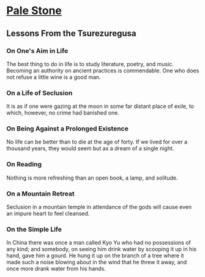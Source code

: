 # [Pale Stone](liyen28.github.io)
## Lessons From the Tsurezuregusa
### On One's Aim in Life
The best thing to do in life is to study literature, poetry, and music. Becoming an authority on ancient practices is commendable. One who does not refuse a little wine is a good man.

### On a Life of Seclusion
It is as if one were gazing at the moon in some far distant place of exile, to which, however, no crime had banished one.

### On Being Against a Prolonged Existence
No life can be better than to die at the age of forty. If we lived for over a thousand years, they would seem but as a dream of a single night.

### On Reading
Nothing is more refreshing than an open book, a lamp, and solitude.

### On a Mountain Retreat
Seclusion in a mountain temple in attendance of the gods will cause even an impure heart to feel cleansed.

### On the Simple Life
In China there was once a man called Kyo Yu who had no possessions of any kind; and somebody, on seeing him drink water by scooping it up in his hand, gave him a gourd. He hung it up on the branch of a tree where it made such a noise blowing about in the wind that he threw it away, and once more drank water from his hands.
